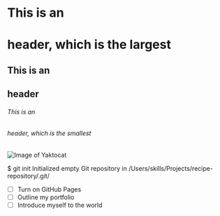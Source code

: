 # This is an <h1> header, which is the largest
## This is an <h2> header
###### This is an <h6> header, which is the smallest
![Image of Yaktocat](https://octodex.github.com/images/yaktocat.png)
  
  $ git init
Initialized empty Git repository in /Users/skills/Projects/recipe-repository/.git/
  
- [ ] Turn on GitHub Pages
- [ ] Outline my portfolio
- [ ] Introduce myself to the world
